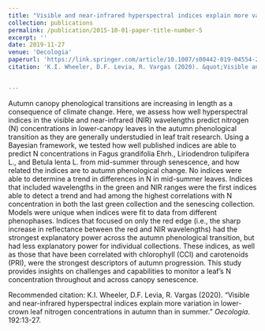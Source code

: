 ```yaml
---
title: "Visible and near-infrared hyperspectral indices explain more variation in lower-crown leaf nitrogen concentrations in autumn than in summer"
collection: publications
permalink: /publication/2015-10-01-paper-title-number-5
excerpt: ''
date: 2019-11-27
venue: 'Oecologia'
paperurl: 'https://link.springer.com/article/10.1007/s00442-019-04554-2'
citation: 'K.I. Wheeler, D.F. Levia, R. Vargas (2020). &quot;Visible and near-infrared hyperspectral indices explain more variation in lower-crown leaf nitrogen concentrations in autumn than in summer.&quot; <i>Oecologia</i>. 192:13-27.' 


---
```

Autumn canopy phenological transitions are increasing in length as a consequence of climate change. Here, we assess how well hyperspectral indices in the visible and near-infrared (NIR) wavelengths predict nitrogen (N) concentrations in lower-canopy leaves in the autumn phenological transition as they are generally understudied in leaf trait research. Using a Bayesian framework, we tested how well published indices are able to predict N concentrations in Fagus grandifolia Ehrh., Liriodendron tulipifera L., and Betula lenta L. from mid-summer through senescence, and how related the indices are to autumn phenological change. No indices were able to determine a trend in differences in N in mid-summer leaves. Indices that included wavelengths in the green and NIR ranges were the first indices able to detect a trend and had among the highest correlations with N concentration in both the last green collection and the senescing collection. Models were unique when indices were fit to data from different phenophases. Indices that focused on only the red edge (i.e., the sharp increase in reflectance between the red and NIR wavelengths) had the strongest explanatory power across the autumn phenological transition, but had less explanatory power for individual collections. These indices, as well as those that have been correlated with chlorophyll (CCI) and carotenoids (PRI), were the strongest descriptors of autumn progression. This study provides insights on challenges and capabilities to monitor a leaf’s N concentration throughout and across canopy senescence.

Recommended citation: K.I. Wheeler, D.F. Levia, R. Vargas (2020). “Visible and near-infrared hyperspectral indices explain more variation in lower-crown leaf nitrogen concentrations in autumn than in summer.” <i>Oecologia</i>. 192:13-27.